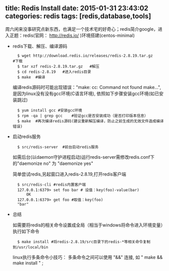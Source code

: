 title: Redis Install
date: 2015-01-31 23:43:02
categories: redis
tags: [redis,database,tools]
---
周六闲来没事研究点新东西，也满足一个技术宅的好奇心；redis简介google，进入正题：redis(官网： <a href="http://redis.io/">http://redis.io/</a> )环境搭建(centos-minimal)

- redis下载、解压、编译源码
	
		$ wget http://download.redis.io/releases/redis-2.8.19.tar.gz		#下载
		$ tar xzf redis-2.8.19.tar.gz	#解压
		$ cd redis-2.8.19	#进入redis目录
		$ make	#编译

	编译redis源码时可能出现错误："make: cc: Command not found make...",是因为linux没有没有gcc环境(C语言环境), 依照如下步骤安装gcc环境(如已安装跳过)

		$ yum install gcc #安装gcc环境
		$ rpm -qa | grep gcc	#验证gcc是否安装成功（是否打印版本信息）
		$ make  #再次编译redis源码(建议重新解压编译，防止之前生成的无效文件造成编译错误)

<!-- more -->

- 启动redis服务
		
		$ src/redis-server	#前台启动redis服务
		
	如需后台(以daemon守护进程启动)运行redis-server需修改redis.conf下的"daemonize no" 为 "daemonize yes"

	简单尝试redis,另起窗口进入redis-2.8.19,打开redis客户端

		$ src/redis-cli	#redis内置客户端
		127.0.0.1:6379> set foo bar	# 设值：key(foo)-value(bar)
			OK
		127.0.0.1:6379> get foo	#取值：key(foo)
		"bar"

- 总结
	
	如需要将redis的相关命令设置成全局（相当于windows将命令进入环境变量）执行如下命令

		$ make install #将redis-2.8.19/src目录下的redis-*等相关命令复制到/usr/local/bin

	linux执行多条命令小技巧： 多条命令之间可以使用 "&&" 连接, 如 " make && make install " ;
	
	